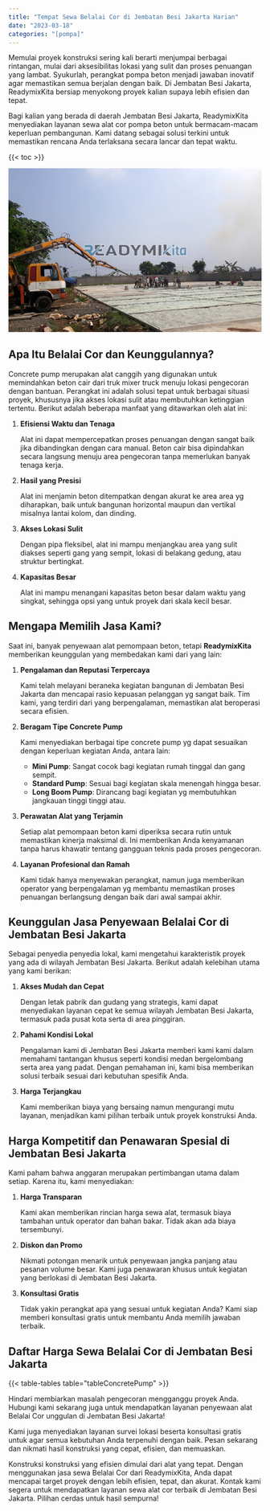 ```yaml
---
title: "Tempat Sewa Belalai Cor di Jembatan Besi Jakarta Harian"
date: "2023-03-18"
categories: "[pompa]"
---
```


Memulai proyek konstruksi sering kali berarti menjumpai berbagai rintangan, mulai dari aksesibilitas lokasi yang sulit dan proses penuangan yang lambat. Syukurlah, perangkat pompa beton menjadi jawaban inovatif agar memastikan semua berjalan dengan baik. Di Jembatan Besi Jakarta, ReadymixKita bersiap menyokong proyek kalian supaya lebih efisien dan tepat.

Bagi kalian yang berada di daerah Jembatan Besi Jakarta, ReadymixKita menyediakan layanan sewa alat cor pompa beton untuk bermacam-macam keperluan pembangunan. Kami datang sebagai solusi terkini untuk memastikan rencana Anda terlaksana secara lancar dan tepat waktu.

{{< toc >}}

![Tempat Sewa Belalai Cor di Jembatan Besi Jakarta Harian](/images/pompa/sewa-pompa-09.jpg)

## Apa Itu Belalai Cor dan Keunggulannya?

Concrete pump merupakan alat canggih yang digunakan untuk memindahkan beton cair dari truk mixer truck menuju lokasi pengecoran dengan bantuan. Perangkat ini adalah solusi tepat untuk berbagai situasi proyek, khususnya jika akses lokasi sulit atau membutuhkan ketinggian tertentu. Berikut adalah beberapa manfaat yang ditawarkan oleh alat ini:

1. **Efisiensi Waktu dan Tenaga**

   Alat ini dapat mempercepatkan proses penuangan dengan sangat baik jika dibandingkan dengan cara manual. Beton cair bisa dipindahkan secara langsung menuju area pengecoran tanpa memerlukan banyak tenaga kerja.

2. **Hasil yang Presisi**

   Alat ini menjamin beton ditempatkan dengan akurat ke area area yg diharapkan, baik untuk bangunan horizontal maupun dan vertikal misalnya lantai kolom, dan dinding.

3. **Akses Lokasi Sulit**

   Dengan pipa fleksibel, alat ini mampu menjangkau area yang sulit diakses seperti gang yang sempit, lokasi di belakang gedung, atau struktur bertingkat.

4. **Kapasitas Besar**

   Alat ini mampu menangani kapasitas beton besar dalam waktu yang singkat, sehingga opsi yang untuk proyek dari skala kecil besar.

## Mengapa Memilih Jasa Kami?

Saat ini, banyak penyewaan alat pemompaan beton, tetapi **ReadymixKita** memberikan keunggulan yang membedakan kami dari yang lain:

1. **Pengalaman dan Reputasi Terpercaya**

   Kami telah melayani beraneka kegiatan bangunan di Jembatan Besi Jakarta dan mencapai rasio kepuasan pelanggan yg sangat baik. Tim kami, yang terdiri dari yang berpengalaman, memastikan alat beroperasi secara efisien.

2. **Beragam Tipe Concrete Pump**

   Kami menyediakan berbagai tipe concrete pump yg dapat sesuaikan dengan keperluan kegiatan Anda, antara lain:
   - **Mini Pump**: Sangat cocok bagi kegiatan rumah tinggal dan gang sempit.
   - **Standard Pump**: Sesuai bagi kegiatan skala menengah hingga besar.
   - **Long Boom Pump**: Dirancang bagi kegiatan yg membutuhkan jangkauan tinggi tinggi atau.

3. **Perawatan Alat yang Terjamin**

   Setiap alat pemompaan beton kami diperiksa secara rutin untuk memastikan kinerja maksimal di. Ini memberikan Anda kenyamanan tanpa harus khawatir tentang gangguan teknis pada proses pengecoran.

4. **Layanan Profesional dan Ramah**

   Kami tidak hanya menyewakan perangkat, namun juga memberikan operator yang berpengalaman yg membantu memastikan proses penuangan berlangsung dengan baik dari awal sampai akhir.

## Keunggulan Jasa Penyewaan Belalai Cor di Jembatan Besi Jakarta

Sebagai penyedia penyedia lokal, kami mengetahui karakteristik proyek yang ada di wilayah Jembatan Besi Jakarta. Berikut adalah kelebihan utama yang kami berikan:

1. **Akses Mudah dan Cepat**

   Dengan letak pabrik dan gudang yang strategis, kami dapat menyediakan layanan cepat ke semua wilayah Jembatan Besi Jakarta, termasuk pada pusat kota serta di area pinggiran.

2. **Pahami Kondisi Lokal**

   Pengalaman kami di Jembatan Besi Jakarta memberi kami kami dalam memahami tantangan khusus seperti kondisi medan bergelombang serta area yang padat. Dengan pemahaman ini, kami bisa memberikan solusi terbaik sesuai dari kebutuhan spesifik Anda.

3. **Harga Terjangkau**

   Kami memberikan biaya yang bersaing namun mengurangi mutu layanan, menjadikan kami pilihan terbaik untuk proyek konstruksi Anda.

## Harga Kompetitif dan Penawaran Spesial di Jembatan Besi Jakarta

Kami paham bahwa anggaran merupakan pertimbangan utama dalam setiap. Karena itu, kami menyediakan:

1. **Harga Transparan**

   Kami akan memberikan rincian harga sewa alat, termasuk biaya tambahan untuk operator dan bahan bakar. Tidak akan ada biaya tersembunyi.

2. **Diskon dan Promo**

   Nikmati potongan menarik untuk penyewaan jangka panjang atau pesanan volume besar. Kami juga penawaran khusus untuk kegiatan yang berlokasi di Jembatan Besi Jakarta.

3. **Konsultasi Gratis**

   Tidak yakin perangkat apa yang sesuai untuk kegiatan Anda? Kami siap memberi konsultasi gratis untuk membantu Anda memilih jawaban terbaik.

## Daftar Harga Sewa Belalai Cor di Jembatan Besi Jakarta

{{< table-tables table="tableConcretePump" >}}

Hindari membiarkan masalah pengecoran mengganggu proyek Anda. Hubungi kami sekarang juga untuk mendapatkan layanan penyewaan alat Belalai Cor unggulan di Jembatan Besi Jakarta!

Kami juga menyediakan layanan survei lokasi beserta konsultasi gratis untuk agar semua kebutuhan Anda terpenuhi dengan baik. Pesan sekarang dan nikmati hasil konstruksi yang cepat, efisien, dan memuaskan.

Konstruksi konstruksi yang efisien dimulai dari alat yang tepat. Dengan menggunakan jasa sewa Belalai Cor dari ReadymixKita, Anda dapat mencapai target proyek dengan lebih efisien, tepat, dan akurat. Kontak kami segera untuk mendapatkan layanan sewa alat cor terbaik di Jembatan Besi Jakarta. Pilihan cerdas untuk hasil sempurna!